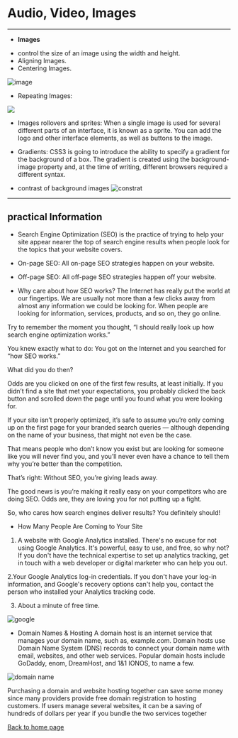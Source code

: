 # Audio, Video, Images
____________________

* **Images**
- control the size of an image using the width and height.
- Aligning Images.
- Centering Images.

![image](https://pbs.twimg.com/media/EewJVcHWsAAFfkC.jpg)

- Repeating Images:

![](https://i0.wp.com/bdmpublications.com/wp-content/uploads/2020/12/css-colours-backgrounds6.jpg?resize=708%2C359&ssl=1)

- Images rollovers and sprites:
When a single image is used for several different parts of an interface, it is known as a sprite. You can add the logo and other interface elements, as well as buttons to the image.

- Gradients:
CSS3 is going to introduce the ability to specify a gradient for the background of a box. The gradient is created using the background-image property and, at the time of writing, different browsers required a different syntax.

- contrast of background images
![constrat](https://www.codegrepper.com/codeimages/how-to-darken-background-image-with-css.png)

___________
## practical Information

* Search Engine Optimization (SEO)
 is the practice of trying to help your site appear nearer the top of search engine results when people look for the topics that your website covers.
 
- On-page SEO: All on-page SEO strategies happen on your website.
- Off-page SEO: All off-page SEO strategies happen off your website.
 
 - Why care about how SEO works? 
 The Internet has really put the world at our fingertips. We are usually not more than a few clicks away from almost any information we could be looking for. When people are looking for information, services, products, and so on, they go online.

Try to remember the moment you thought, “I should really look up how search engine optimization works.”

You knew exactly what to do: You got on the Internet and you searched for “how SEO works.”

What did you do then?

Odds are you clicked on one of the first few results, at least initially. If you didn’t find a site that met your expectations, you probably clicked the back button and scrolled down the page until you found what you were looking for.

If your site isn’t properly optimized, it’s safe to assume you’re only coming up on the first page for your branded search queries — although depending on the name of your business, that might not even be the case.

That means people who don’t know you exist but are looking for someone like you will never find you, and you’ll never even have a chance to tell them why you’re better than the competition.

That’s right: Without SEO, you’re giving leads away.

The good news is you’re making it really easy on your competitors who are doing SEO. Odds are, they are loving you for not putting up a fight.

So, who cares how search engines deliver results? You definitely should!

* How Many People Are Coming to Your Site
1. A website with Google Analytics installed. There's no excuse for not using Google Analytics. It's powerful, easy to use, and free, so why not? If you don't have the technical expertise to set up analytics tracking, get in touch with a web developer or digital marketer who can help you out.
 
2.Your Google Analytics log-in credentials. If you don't have your log-in information, and Google's recovery options can't help you, contact the person who installed your Analytics tracking code.
 
3. About a minute of free time.

![google](https://ahrefs.com/blog/wp-content/uploads/2018/08/ahrefs-blog-growth.png)


* Domain Names & Hosting
A domain host is an internet service that manages your domain name, such as, example.com. Domain hosts use Domain Name System (DNS) records to connect your domain name with email, websites, and other web services. Popular domain hosts include GoDaddy, enom, DreamHost, and 1&1 IONOS, to name a few.

![domain name](https://themegrill.com/blog/wp-content/uploads/2020/07/DNS-Server1.jpg)

Purchasing a domain and website hosting together can save some money since many providers provide free domain registration to hosting customers. If users manage several websites, it can be a saving of hundreds of dollars per year if you bundle the two services together













[Back to home page](https://rahafalbakkar.github.io/Code-201-Reading-Notes/)